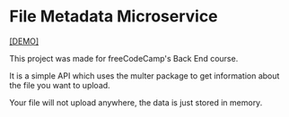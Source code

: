 # File Metadata Microservice

[[DEMO]](https://file-metadata-microservice.d-0-t.repl.co/)

This project was made for freeCodeCamp's Back End course.

It is a simple API which uses the multer package to get information about the file you want to upload.

Your file will not upload anywhere, the data is just stored in memory.
